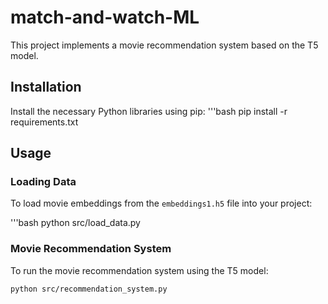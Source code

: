 # match-and-watch-ML
This project implements a movie recommendation system based on the T5 model.

## Installation

Install the necessary Python libraries using pip:
'''bash
pip install -r requirements.txt


## Usage

### Loading Data

To load movie embeddings from the `embeddings1.h5` file into your project:

'''bash
python src/load_data.py

### Movie Recommendation System

To run the movie recommendation system using the T5 model:

```bash
python src/recommendation_system.py
